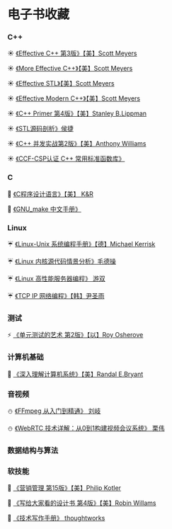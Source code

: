# 电子书收藏
### C++
:sunny: [《Effective C++ 第3版》【美】Scott Meyers](https://ebook-1301626360.cos.ap-nanjing.myqcloud.com/cpp/Effective%20C%2B%2B%E4%B8%AD%E6%96%87%E7%89%88%28%E7%AC%AC%E4%B8%89%E7%89%88%29.pdf)

:sunny: [《More Effective C++》【美】Scott Meyers](https://ebook-1301626360.cos.ap-nanjing.myqcloud.com/cpp/More%20Effective%20C%2B%2B%E4%B8%AD%E6%96%87%E7%89%88.pdf)

:sunny: [《Effective STL》【美】Scott Meyers](https://ebook-1301626360.cos.ap-nanjing.myqcloud.com/cpp/Effective%20STL%EF%BC%88%E4%B8%AD%E6%96%87%E7%89%88%EF%BC%89.pdf)

:sunny: [《Effective Modern C++》【美】Scott Meyers](https://ebook-1301626360.cos.ap-nanjing.myqcloud.com/cpp/Effective%20Modern%20C%2B%2B.pdf)

:sunny: [《C++ Primer 第4版》【美】Stanley B.Lippman](https://ebook-1301626360.cos.ap-nanjing.myqcloud.com/cpp/C%2B%2BPrimer%E4%B8%AD%E6%96%87%E7%89%88%28%E7%AC%AC4%E7%89%88%29.pdf)

:sunny: [《STL源码剖析》侯捷](https://ebook-1301626360.cos.ap-nanjing.myqcloud.com/cpp/STL%E6%BA%90%E7%A0%81%E5%89%96%E6%9E%90.pdf)

:sunny: [《C++ 并发实战第2版》【美】Anthony Williams](https://ebook-1301626360.cos.ap-nanjing.myqcloud.com/cpp/C%2B%2B%E5%B9%B6%E5%8F%91%E7%BC%96%E7%A8%8B%E5%AE%9E%E6%88%98%E7%AC%AC2%E7%89%88.pdf)

:sunny: [《CCF-CSP认证 C++ 常用标准函数库》](https://ebook-1301626360.cos.ap-nanjing.myqcloud.com/cpp/CCF-CSP%E8%AE%A4%E8%AF%81C%2B%2B%E5%B8%B8%E7%94%A8%E6%A0%87%E5%87%86%E5%BA%93%E5%87%BD%E6%95%B0.pdf)

### C
:jack_o_lantern: [《C程序设计语言》【美】 K&R](https://ebook-1301626360.cos.ap-nanjing.myqcloud.com/c/C%E7%A8%8B%E5%BA%8F%E8%AE%BE%E8%AE%A1%E8%AF%AD%E8%A8%80%28K%26R%29%E6%B8%85%E6%99%B0%E4%B8%AD%E6%96%87%E7%89%88.pdf)

:jack_o_lantern: [《GNU_make 中文手册》](https://ebook-1301626360.cos.ap-nanjing.myqcloud.com/c/GNU_make%E4%B8%AD%E6%96%87%E6%89%8B%E5%86%8C.pdf)

### Linux
:umbrella: [《Linux-Unix 系统编程手册》【德】Michael Kerrisk](https://ebook-1301626360.cos.ap-nanjing.myqcloud.com/linux/LINUX-Unix%E7%B3%BB%E7%BB%9F%E7%BC%96%E7%A8%8B%E6%89%8B%E5%86%8C.pdf)

:umbrella: [《Linux 内核源代码情景分析》毛德操](https://ebook-1301626360.cos.ap-nanjing.myqcloud.com/linux/Linux%E5%86%85%E6%A0%B8%E6%BA%90%E4%BB%A3%E7%A0%81%E6%83%85%E6%99%AF%E5%88%86%E6%9E%90.pdf)

:umbrella: [《Linux 高性能服务器编程》 游双](https://ebook-1301626360.cos.ap-nanjing.myqcloud.com/linux/Linux%E9%AB%98%E6%80%A7%E8%83%BD%E6%9C%8D%E5%8A%A1%E5%99%A8%E7%BC%96%E7%A8%8B.pdf)

:umbrella: [《TCP IP 网络编程》【韩】尹圣雨](https://ebook-1301626360.cos.ap-nanjing.myqcloud.com/linux/%E3%80%8ATCP%20IP%E7%BD%91%E7%BB%9C%E7%BC%96%E7%A8%8B%E3%80%8B%28%E9%9F%A9%29%E5%B0%B9%E5%9C%A3%E9%9B%A8.pdf)

### 测试
:zap: [《单元测试的艺术 第2版》【以】Roy Osherove](https://ebook-1301626360.cos.ap-nanjing.myqcloud.com/test/%E5%8D%95%E5%85%83%E6%B5%8B%E8%AF%95%E7%9A%84%E8%89%BA%E6%9C%AF%28%E7%AC%AC2%E7%89%88%29.pdf)

### 计算机基础
:tanabata_tree: [《深入理解计算机系统》【美】Randal E.Bryant](https://ebook-1301626360.cos.ap-nanjing.myqcloud.com/cs/%E6%B7%B1%E5%85%A5%E7%90%86%E8%A7%A3%E8%AE%A1%E7%AE%97%E6%9C%BA%E7%B3%BB%E7%BB%9F.pdf)

### 音视频
:snowman: [《FFmpeg 从入门到精通》 刘岐](https://ebook-1301626360.cos.ap-nanjing.myqcloud.com/av/FFmpeg%E4%BB%8E%E5%85%A5%E9%97%A8%E5%88%B0%E7%B2%BE%E9%80%9A%20by%20%E5%88%98%E6%AD%A7%20%E8%B5%B5%E6%96%87%E6%9D%B0%20.pdf)

:snowman: [《WebRTC 技术详解：从0到1构建视频会议系统》 栗伟](https://ebook-1301626360.cos.ap-nanjing.myqcloud.com/av/WebRTC%E6%8A%80%E6%9C%AF%E8%AF%A6%E8%A7%A3%EF%BC%9A%E4%BB%8E0%E5%88%B01%E6%9E%84%E5%BB%BA%E5%A4%9A%E4%BA%BA%E8%A7%86%E9%A2%91%E4%BC%9A%E8%AE%AE%E7%B3%BB%E7%BB%9F%20%28%E6%A0%97%E4%BC%9F%29%20.pdf)

### 数据结构与算法

### 软技能
:school_satchel: [《营销管理 第15版》【美】Philip Kotler](https://ebook-1301626360.cos.ap-nanjing.myqcloud.com/skill/%E8%90%A5%E9%94%80%E7%AE%A1%E7%90%86%EF%BC%88%E7%AC%AC15%E7%89%88%EF%BC%89%20by%20%E8%8F%B2%E5%88%A9%E6%99%AE%E2%80%A2%E7%A7%91%E7%89%B9%E5%8B%92.pdf)

:school_satchel: [《写给大家看的设计书 第4版》【美】Robin Willams](https://ebook-1301626360.cos.ap-nanjing.myqcloud.com/skill/%E5%86%99%E7%BB%99%E5%A4%A7%E5%AE%B6%E7%9C%8B%E7%9A%84%E8%AE%BE%E8%AE%A1%E4%B9%A6%20-%E7%AC%AC%E5%9B%9B%E7%89%88.pdf)

:school_satchel: [《技术写作手册》 thoughtworks](https://ebook-1301626360.cos.ap-nanjing.myqcloud.com/skill/%E6%8A%80%E6%9C%AF%E5%86%99%E4%BD%9C%E6%89%8B%E5%86%8C-ebook.pdf)
### 
